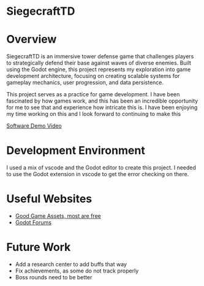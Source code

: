 # SiegecraftTD
# Overview

SiegecraftTD is an immersive tower defense game that challenges players to strategically defend their base against waves of diverse enemies. Built using the Godot engine, this project represents my exploration into game development architecture, focusing on creating scalable systems for gameplay mechanics, user progression, and data persistence.

This project serves as a practice for game development. I have been fascinated by how games work, and this has been an incredible opportunity for me to see that and experience how intricate this is. I have been enjoying my time working on this and I look forward to continuing to make this


[Software Demo Video](https://youtu.be/JQQb7aTup_8)

# Development Environment

I used a mix of vscode and the Godot editor to create this project. I needed to use the Godot extension in vscode to get the error checking on there. 

# Useful Websites

* [Good Game Assets, most are free](https://itch.io/)
* [Godot Forums](https://forum.godotengine.org/)

# Future Work

* Add a research center to add buffs that way
* Fix achievements, as some do not track properly
* Boss rounds need to be better